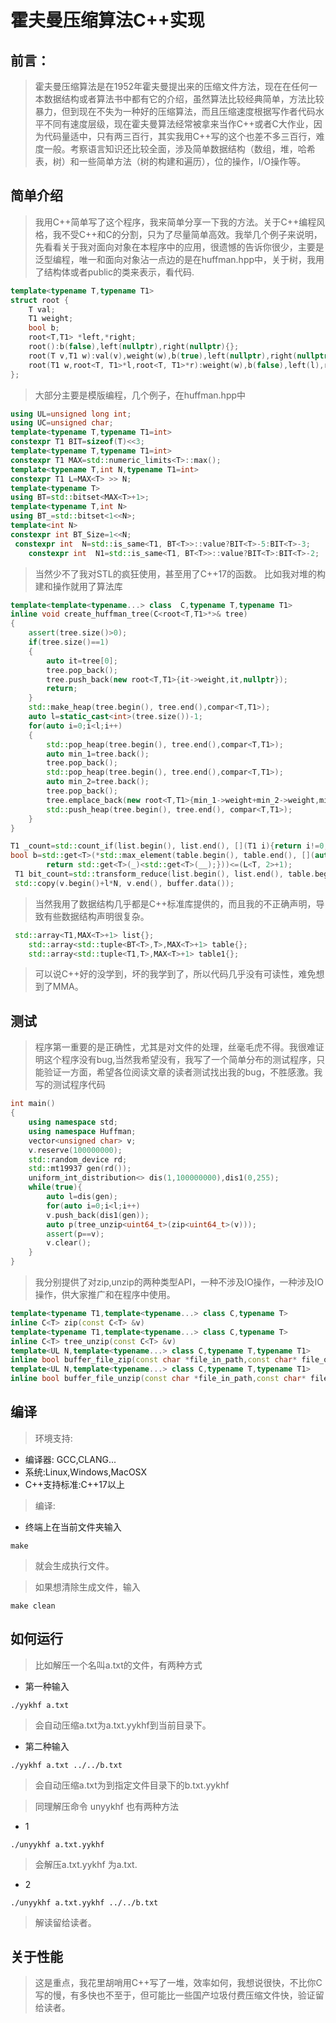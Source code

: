 #  霍夫曼压缩算法C++实现
## 前言：
> 霍夫曼压缩算法是在1952年霍夫曼提出来的压缩文件方法，现在在任何一本数据结构或者算法书中都有它的介绍，虽然算法比较经典简单，方法比较暴力，但到现在不失为一种好的压缩算法，而且压缩速度根据写作者代码水平不同有速度层级，现在霍夫曼算法经常被拿来当作C++或者C大作业，因为代码量适中，只有两三百行，其实我用C++写的这个也差不多三百行，难度一般。考察语言知识还比较全面，涉及简单数据结构（数组，堆，哈希表，树）和一些简单方法（树的构建和遍历），位的操作，I/O操作等。
## 简单介绍
>  我用C++简单写了这个程序，我来简单分享一下我的方法。关于C++编程风格，我不受C++和C的分割，只为了尽量简单高效。我举几个例子来说明，先看看关于我对面向对象在本程序中的应用，很遗憾的告诉你很少，主要是泛型编程，唯一和面向对象沾一点边的是在huffman.hpp中，关于树，我用了结构体或者public的类来表示，看代码.     


```C++
template<typename T,typename T1>
struct root {
    T val;
    T1 weight;
    bool b;
    root<T,T1> *left,*right;
    root():b(false),left(nullptr),right(nullptr){};
    root(T v,T1 w):val(v),weight(w),b(true),left(nullptr),right(nullptr){};
    root(T1 w,root<T, T1>*l,root<T, T1>*r):weight(w),b(false),left(l),right(r){};
};
``` 
> 大部分主要是模版编程，几个例子，在huffman.hpp中 

```C++
using UL=unsigned long int;
using UC=unsigned char;
template<typename T,typename T1=int>
constexpr T1 BIT=sizeof(T)<<3;
template<typename T,typename T1=int>
constexpr T1 MAX=std::numeric_limits<T>::max();
template<typename T,int N,typename T1=int>
constexpr T1 L=MAX<T> >> N;
template<typename T>
using BT=std::bitset<MAX<T>+1>;
template<typename T,int N>
using BT_=std::bitset<1<<N>;
template<int N>
constexpr int BT_Size=1<<N;
 constexpr int  N=std::is_same<T1, BT<T>>::value?BIT<T>-5:BIT<T>-3;
    constexpr int  N1=std::is_same<T1, BT<T>>::value?BIT<T>:BIT<T>-2;
```
> 当然少不了我对STL的疯狂使用，甚至用了C++17的函数。
比如我对堆的构建和操作就用了算法库 
```C++
template<template<typename...> class  C,typename T,typename T1>
inline void create_huffman_tree(C<root<T,T1>*>& tree)
{
    assert(tree.size()>0);
    if(tree.size()==1)
    {
        auto it=tree[0];
        tree.pop_back();
        tree.push_back(new root<T,T1>{it->weight,it,nullptr});
        return;
    }
    std::make_heap(tree.begin(), tree.end(),compar<T,T1>);
    auto l=static_cast<int>(tree.size())-1;
    for(auto i=0;i<l;i++)
    {
        std::pop_heap(tree.begin(), tree.end(),compar<T,T1>);
        auto min_1=tree.back();
        tree.pop_back();
        std::pop_heap(tree.begin(), tree.end(),compar<T,T1>);
        auto min_2=tree.back();
        tree.pop_back();
        tree.emplace_back(new root<T,T1>{min_1->weight+min_2->weight,min_1,min_2});
        std::push_heap(tree.begin(), tree.end(), compar<T,T1>);
    }
}
```
```C++
T1 _count=std::count_if(list.begin(), list.end(), [](T1 i){return i!=0;});
bool b=std::get<T>(*std::max_element(table.begin(), table.end(), [](auto &_,auto &__){
        return std::get<T>(_)<std::get<T>(__);}))<=(L<T, 2>+1);
 T1 bit_count=std::transform_reduce(list.begin(), list.end(), table.begin(), 0, std::plus<>(), [](auto &_,auto &__)->T1{return _*static_cast<T1>(std::get<T>(__));});
 std::copy(v.begin()+l*N, v.end(), buffer.data());

```
> 当然我用了数据结构几乎都是C++标准库提供的，而且我的不正确声明，导致有些数据结构声明很复杂。
```C++
 std::array<T1,MAX<T>+1> list{};
    std::array<std::tuple<BT<T>,T>,MAX<T>+1> table{};
    std::array<std::tuple<T1,T>,MAX<T>+1> table1{};
``` 
> 可以说C++好的没学到，坏的我学到了，所以代码几乎没有可读性，难免想到了MMA。 


## 测试
> 程序第一重要的是正确性，尤其是对文件的处理，丝毫毛虎不得。我很难证明这个程序没有bug,当然我希望没有，我写了一个简单分布的测试程序，只能验证一方面，希望各位阅读文章的读者测试找出我的bug，不胜感激。我写的测试程序代码 
```C++
int main()
{
    using namespace std;
    using namespace Huffman;
    vector<unsigned char> v;
    v.reserve(100000000);
    std::random_device rd;
    std::mt19937 gen(rd());
    uniform_int_distribution<> dis(1,100000000),dis1(0,255);
    while(true){
        auto l=dis(gen);
        for(auto i=0;i<l;i++)
        v.push_back(dis1(gen));
        auto p(tree_unzip<uint64_t>(zip<uint64_t>(v)));
        assert(p==v);
        v.clear();
    }
}
```
> 我分别提供了对zip,unzip的两种类型API，一种不涉及IO操作，一种涉及IO操作，供大家推广和在程序中使用。 
```C++
template<typename T1,template<typename...> class C,typename T>
inline C<T> zip(const C<T> &v)
template<typename T1,template<typename...> class C,typename T>
inline C<T> tree_unzip(const C<T> &v)
template<UL N,template<typename...> class C,typename T,typename T1>
inline bool buffer_file_zip(const char *file_in_path,const char* file_out_path)
template<UL N,template<typename...> class C,typename T,typename T1>
inline bool buffer_file_unzip(const char *file_in_path,const char* file_out_path)
```
## 编译
> 环境支持: 
+ 编译器: GCC,CLANG... 
+ 系统:Linux,Windows,MacOSX 
+ C++支持标准:C++17以上
> 编译:
+ 终端上在当前文件夹输入 
```
make
```
> 就会生成执行文件。 

> 如果想清除生成文件，输入 
```
make clean
```
## 如何运行
> 比如解压一个名叫a.txt的文件，有两种方式 
+ 第一种输入
```
./yykhf a.txt
```
>会自动压缩a.txt为a.txt.yykhf到当前目录下。

+ 第二种输入 
``` 
./yykhf a.txt ../../b.txt
```
> 会自动压缩a.txt为到指定文件目录下的b.txt.yykhf

> 同理解压命令 unyykhf 也有两种方法 
+ 1
``` 
./unyykhf a.txt.yykhf
```
> 会解压a.txt.yykhf 为a.txt.
+ 2
```
./unyykhf a.txt.yykhf ../../b.txt
```
> 解读留给读者。

## 关于性能
> 这是重点，我花里胡哨用C++写了一堆，效率如何，我想说很快，不比你C写的慢，有多快也不至于，但可能比一些国产垃圾付费压缩文件快，验证留给读者。